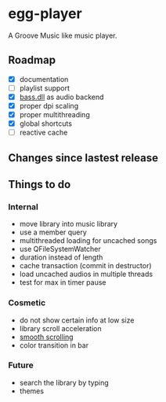 # egg-player
A Groove Music like music player.

## Roadmap
- [x] documentation
- [ ] playlist support
- [x] [bass.dll](http://www.un4seen.com/) as audio backend
- [x] proper dpi scaling
- [x] proper multithreading
- [x] global shortcuts
- [ ] reactive cache

## Changes since lastest release

## Things to do

### Internal
- move library into music library
- use a member query
- multithreaded loading for uncached songs
- use QFileSystemWatcher
- duration instead of length
- cache transaction (commit in destructor)
- load uncached audios in multiple threads
- test for max in timer pause

### Cosmetic
- do not show certain info at low size
- library scroll acceleration
- [smooth scrolling](https://github.com/zhou13/qsmoothscrollarea)
- color transition in bar

### Future
- search the library by typing
- themes